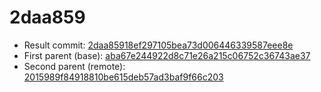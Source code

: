 # 2daa859
- Result commit: [2daa85918ef297105bea73d006446339587eee8e](https://github.com/MarlinFirmware/Marlin/commit/2daa85918ef297105bea73d006446339587eee8e)
- First parent (base): [aba67e244922d8c71e26a215c06752c36743ae37](https://github.com/MarlinFirmware/Marlin/commit/aba67e244922d8c71e26a215c06752c36743ae37)
- Second parent (remote): [2015989f84918810be615deb57ad3baf9f66c203](https://github.com/MarlinFirmware/Marlin/commit/2015989f84918810be615deb57ad3baf9f66c203)
